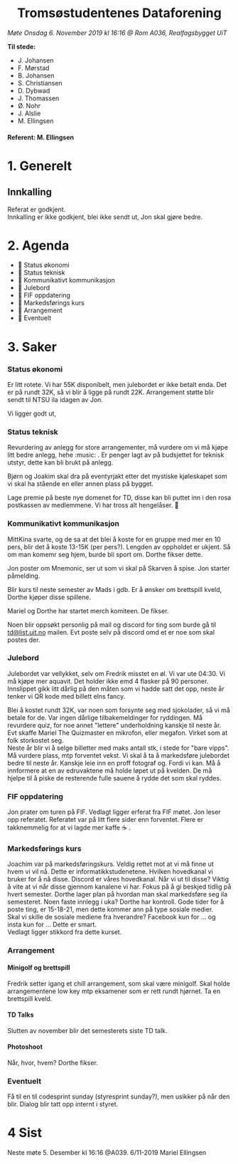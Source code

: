 <h1> <center> Tromsøstudentenes Dataforening </center> </h1>

*Møte Onsdag 6. November 2019 kl 16:16 @ Rom A036, Realfagsbygget UiT*

**Til stede:**
* J. Johansen
* F. Mørstad
* B. Johansen
* S. Christiansen
* D. Dybwad
* J. Thomassen
* Ø. Nohr
* J. Alslie
* M. Ellingsen


#### Referent:  M. Ellingsen

# 1. Generelt
## Innkalling
Referat er godkjent. <br/>
Innkalling er ikke godkjent, blei ikke sendt ut, Jon skal gjøre bedre.

# 2. Agenda
* :purple_heart: Status økonomi
* :purple_heart: Status teknisk
* :purple_heart: Kommunikativt kommunikasjon
* :purple_heart: Julebord
* :purple_heart: FIF oppdatering
* :purple_heart: Markedsførings kurs
* :purple_heart: Arrangement
* :purple_heart: Eventuelt


# 3. Saker
### Status økonomi
Er litt rotete. Vi har 55K disponibelt, men julebordet er ikke betalt enda. Det er på rundt 32K, så vi blir å ligge på rundt 22K. Arrangement støtte blir sendt til NTSU ila idagen av Jon. <br>

Vi ligger godt ut, 

### Status teknisk
Revurdering av anlegg for store arrangementer, må vurdere om vi må kjøpe litt bedre anlegg, hehe :music: . Er penger lagt av på budsjettet for teknisk utstyr, dette kan bli brukt på anlegg. <br>

Bjørn og Joakim skal dra på eventyrjakt etter det mystiske kjøleskapet som vi skal ha stående en eller annen plass på bygget. <br>

Lage premie på beste nye domenet for TD, disse kan bli puttet inn i den rosa postkassen av medlemmene. Vi har tross alt hengelåser. :pink_heart: 

### Kommunikativt kommunikasjon
MittKina svarte, og de sa at det blei å koste for en gruppe med mer en 10 pers, blir det å koste 13-15K (per pers?). Lengden av oppholdet er ukjent. Så om man komemr seg hjem, burde bli sport om. Dorthe fikser dette. <br>

Jon poster om Mnemonic, ser ut som vi skal på Skarven å spise. Jon starter påmelding.<br>

Blir kurs til neste semester av Mads i gdb. Er å ønsker om brettspill kveld, Dorthe kjøper disse spillene.<br>

Mariel og Dorthe har startet merch komiteen. De fikser. <br>

Noen blir oppsøkt personlig på mail og discord for ting som burde gå til td@list.uit.no mailen. Evt poste selv på discord omd et er noe som skal postes der.

### Julebord
Julebordet var vellykket, selv om Fredrik misstet en øl. Vi var ute 04:30. Vi må kjøpe mer aquavit. Det holder ikke emd 4 flasker på 90 personer. Innslippet gikk litt dårlig på den måten som vi hadde satt det opp, neste år tenker vi QR kode med billett elns fancy. <br>

Blei å kostet rundt 32K, var noen som forsynte seg med sjokolader, så vi må betale for de. Var ingen dårlige tilbakemeldinger for ryddingen. Må revurdere quiz, for noe annet "lettere" underholdning kanskje til neste år. Evt skaffe Mariel The Quizmaster en mikrofon, eller megafon. Virket som at folk storkostet seg. <br>
Neste år blir vi å selge billetter med maks antall stk, i stede for "bare vipps". Må vurdere plass, mtp forventet vekst. Vi skal å ta å markedsføre julebordet bedre til neste år. Kanskje leie inn en proff fotograf og. Fordi vi kan. Må å innformere at en av edruvaktene må holde løpet ut på kvelden. De må hjelpe til å piske de resterende fulle sauene å rydde det som skal ryddes. 

### FIF oppdatering
Jon prater om turen på FIF. Vedlagt ligger erferat fra FIF møtet. Jon leser opp referatet. Referatet var på litt flere sider enn forventet. Flere er takknemmelig for at vi lagde mer kaffe :coffee: . <br>

### Markedsførings kurs
Joachim var på markedsføringskurs. Veldig rettet mot at vi må finne ut hvem vi vil nå. Dette er informatikkstudenetene. Hvilken hovedkanal vi bruker for å nå disse. Discord er våres hovedkanal. Når vi ut til disse? Viktig å vite at vi når disse gjennom kanalene vi har. Fokus på å gi beskjed tidlig på hvert semester. Dorthe lager plan på hvordan man skal markedsføre seg ila semesteret. Noen faste innlegg i uka? Dorthe har kontroll. Gode tider for å poste ting, er 15-18-21, men dette kommer ann på type sosiale medier. <br>
Skal vi skille de sosiale mediene fra hverandre? Facebook kun for ... og insta kun for ... Dette er smart. 
<br>
Vedlagt ligger stikkord fra dette kurset.

### Arrangement
#### Minigolf og brettspill
Fredrik setter igang et chill arrangement, som skal være minigolf. Skal holde arrangementene low key mtp eksamener som er rett rundt hjørnet. Ta en brettspill kveld. 

#### TD Talks
Slutten av november blir det semesterets siste TD talk. 

#### Photoshoot
Når, hvor, hvem? Dorthe fikser. 

### Eventuelt
Få til en til codesprint sunday (styresprint sunday?), men usikker på når den blir. Dialog blir tatt opp internt i styret. 


# 4 Sist
Neste møte 5. Desember kl 16:16 @A039.
6/11-2019 Mariel Ellingsen 
